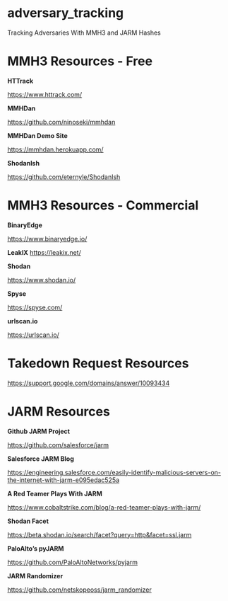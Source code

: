 # adversary_tracking
Tracking Adversaries With MMH3 and JARM Hashes
# MMH3 Resources - Free
**HTTrack**

https://www.httrack.com/ 

**MMHDan**

https://github.com/ninoseki/mmhdan 

**MMHDan Demo Site**

https://mmhdan.herokuapp.com/

**ShodanIsh**

https://github.com/eternyle/ShodanIsh 

# MMH3 Resources - Commercial

**BinaryEdge**

https://www.binaryedge.io/ 

**LeakIX**
https://leakix.net/

**Shodan**

https://www.shodan.io/ 

**Spyse**

https://spyse.com/ 

**urlscan.io**

https://urlscan.io/ 

# Takedown Request Resources

https://support.google.com/domains/answer/10093434 

# JARM Resources

**Github JARM Project**

https://github.com/salesforce/jarm 

**Salesforce JARM Blog**

https://engineering.salesforce.com/easily-identify-malicious-servers-on-the-internet-with-jarm-e095edac525a 

**A Red Teamer Plays With JARM**

https://www.cobaltstrike.com/blog/a-red-teamer-plays-with-jarm/ 

**Shodan Facet**

https://beta.shodan.io/search/facet?query=http&facet=ssl.jarm 

**PaloAlto’s pyJARM**

https://github.com/PaloAltoNetworks/pyjarm 

**JARM Randomizer**

https://github.com/netskopeoss/jarm_randomizer 
